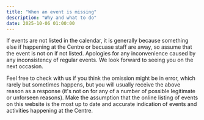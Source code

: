 ```yaml
---
title: "When an event is missing"
description: "Why and what to do"
date: 2025-10-06 01:00:00
---
```


If events are not listed in the calendar, it is generally because something else if happening at the Centre or becuase staff are away, so assume that the event is not on if not listed. Apologies for any inconvenience caused by any inconsistency of regular events. We look forward to seeing you on the next occasion.

Feel free to check with us if you think the omission might be in error, which rarely but sometimes happens, but you will usually receive the above reason as a response (it's not on for any of a number of possible legitimate or unforseen reasons). Make the assumption that the online listing of events on this website is the most up to date and accurate indication of events and activities happening at the Centre.
